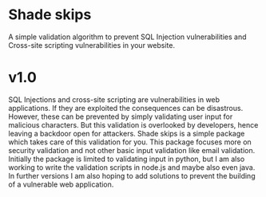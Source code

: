 # Shade skips
A simple validation algorithm to prevent SQL Injection vulnerabilities and Cross-site scripting vulnerabilities in your website.
# v1.0
SQL Injections and cross-site scripting are vulnerabilities in web applications. If they are exploited the consequences can be disastrous. However, these can be prevented by simply validating user input for malicious characters. But this validation is overlooked by developers, hence leaving a backdoor open for attackers. Shade skips is a simple package which takes care of this validation for you. This package focuses more on security validation and not other basic input validation like email validation. Initially the package is limited to validating input in python, but I am also working to write the validation scripts in node.js and maybe also even java. In further versions I am also hoping to add solutions to prevent the building of a vulnerable web application. 
